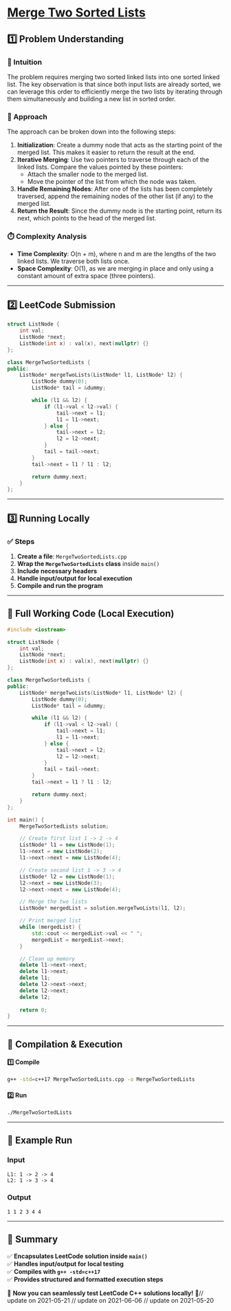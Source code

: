 # **[Merge Two Sorted Lists](https://leetcode.com/problems/merge-two-sorted-lists/description/)**  

## **1️⃣ Problem Understanding**  
### **📌 Intuition**  
The problem requires merging two sorted linked lists into one sorted linked list. The key observation is that since both input lists are already sorted, we can leverage this order to efficiently merge the two lists by iterating through them simultaneously and building a new list in sorted order.

### **🚀 Approach**  
The approach can be broken down into the following steps:
1. **Initialization**: Create a dummy node that acts as the starting point of the merged list. This makes it easier to return the result at the end.
2. **Iterative Merging**: Use two pointers to traverse through each of the linked lists. Compare the values pointed by these pointers:
   - Attach the smaller node to the merged list.
   - Move the pointer of the list from which the node was taken.
3. **Handle Remaining Nodes**: After one of the lists has been completely traversed, append the remaining nodes of the other list (if any) to the merged list.
4. **Return the Result**: Since the dummy node is the starting point, return its next, which points to the head of the merged list.

### **⏱️ Complexity Analysis**  
- **Time Complexity**: O(n + m), where n and m are the lengths of the two linked lists. We traverse both lists once.
- **Space Complexity**: O(1), as we are merging in place and only using a constant amount of extra space (three pointers).

---  

## **2️⃣ LeetCode Submission**  
```cpp
struct ListNode {
    int val;
    ListNode *next;
    ListNode(int x) : val(x), next(nullptr) {}
};

class MergeTwoSortedLists {
public:
    ListNode* mergeTwoLists(ListNode* l1, ListNode* l2) {
        ListNode dummy(0);
        ListNode* tail = &dummy;

        while (l1 && l2) {
            if (l1->val < l2->val) {
                tail->next = l1;
                l1 = l1->next;
            } else {
                tail->next = l2;
                l2 = l2->next;
            }
            tail = tail->next;
        }
        tail->next = l1 ? l1 : l2;

        return dummy.next;
    }
};
```  

---  

## **3️⃣ Running Locally**  
### **✅ Steps**  
1. **Create a file**: `MergeTwoSortedLists.cpp`  
2. **Wrap the `MergeTwoSortedLists` class** inside `main()`  
3. **Include necessary headers**  
4. **Handle input/output for local execution**  
5. **Compile and run the program**  

---  

## **📝 Full Working Code (Local Execution)**  
```cpp
#include <iostream>

struct ListNode {
    int val;
    ListNode *next;
    ListNode(int x) : val(x), next(nullptr) {}
};

class MergeTwoSortedLists {
public:
    ListNode* mergeTwoLists(ListNode* l1, ListNode* l2) {
        ListNode dummy(0);
        ListNode* tail = &dummy;

        while (l1 && l2) {
            if (l1->val < l2->val) {
                tail->next = l1;
                l1 = l1->next;
            } else {
                tail->next = l2;
                l2 = l2->next;
            }
            tail = tail->next;
        }
        tail->next = l1 ? l1 : l2;

        return dummy.next;
    }
};

int main() {
    MergeTwoSortedLists solution;

    // Create first list 1 -> 2 -> 4
    ListNode* l1 = new ListNode(1);
    l1->next = new ListNode(2);
    l1->next->next = new ListNode(4);

    // Create second list 1 -> 3 -> 4
    ListNode* l2 = new ListNode(1);
    l2->next = new ListNode(3);
    l2->next->next = new ListNode(4);

    // Merge the two lists
    ListNode* mergedList = solution.mergeTwoLists(l1, l2);

    // Print merged list
    while (mergedList) {
        std::cout << mergedList->val << " ";
        mergedList = mergedList->next;
    }

    // Clean up memory
    delete l1->next->next;
    delete l1->next;
    delete l1;
    delete l2->next->next;
    delete l2->next;
    delete l2;
    
    return 0;
}
```  

---  

## **🔧 Compilation & Execution**  
#### **1️⃣ Compile**  
```bash
g++ -std=c++17 MergeTwoSortedLists.cpp -o MergeTwoSortedLists
```  

#### **2️⃣ Run**  
```bash
./MergeTwoSortedLists
```  

---  

## **🎯 Example Run**  
### **Input**  
```
L1: 1 -> 2 -> 4 
L2: 1 -> 3 -> 4 
```  
### **Output**  
```
1 1 2 3 4 4 
```  

---  

## **📌 Summary**  
✅ **Encapsulates LeetCode solution inside `main()`**  
✅ **Handles input/output for local testing**  
✅ **Compiles with `g++ -std=c++17`**  
✅ **Provides structured and formatted execution steps**  

🚀 **Now you can seamlessly test LeetCode C++ solutions locally!** 🚀// update on 2021-05-21
// update on 2021-06-06
// update on 2021-05-20
